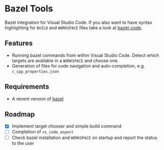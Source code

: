 # Bazel Tools

Bazel integration for Visual Studio Code. If you also want to have syntax highlighting for `BUILD` and `WORKSPACE` files take a look at [bazel-code](https://github.com/devoncarew/bazel-code).

## Features

* Running bazel commands from within Visual Studio Code. Detect which targets are available in a `WORKSPACE` and choose one.
* Generation of files for code navigation and auto-completion, e.g. `c_cpp_properties.json`

## Requirements

* A recent version of [bazel](https://www.bazel.build/)

## Roadmap
- [x] Implement target chooser and simple build command
- [ ] Completion of `vs_code_aspect`
- [ ] Check bazel installation and `WORKSPACE` on startup and report the status to the user
